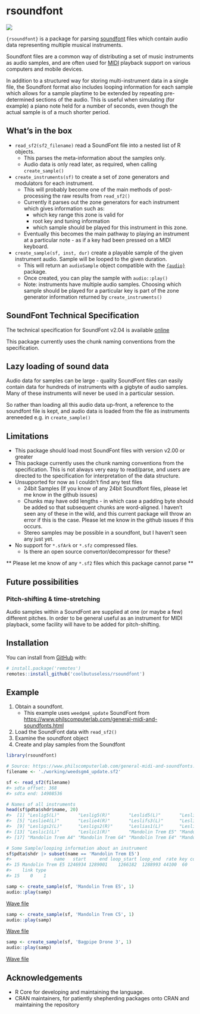 
<!-- README.md is generated from README.Rmd. Please edit that file -->

# rsoundfont

<!-- badges: start -->

![](https://img.shields.io/badge/cool-useless-green.svg)
<!-- badges: end -->

`{rsoundfont}` is a package for parsing
[soundfont](https://en.wikipedia.org/wiki/SoundFont) files which contain
audio data representing multiple musical instruments.

Soundfont files are a common way of distributing a set of music
instruments as audio samples, and are often used for
[MIDI](https://en.wikipedia.org/wiki/MIDI) playback support on various
computers and mobile devices.

In addition to a structured way for storing multi-instrument data in a
single file, the Soundfont format also includes looping information for
each sample which allows for a sample playtime to be extended by
repeating pre-determined sections of the audio. This is useful when
simulating (for example) a piano note held for a number of seconds, even
though the actual sample is of a much shorter period.

## What’s in the box

- `read_sf2(sf2_filename)` read a SoundFont file into a nested list of R
  objects.
  - This parses the meta-information about the samples only.
  - Audio data is only read later, as required, when calling
    `create_sample()`
- `create_instruments(sf)` to create a set of zone generators and
  modulators for each instrument.
  - This will probably become one of the main methods of post-processing
    the raw results from `read_sf2()`
  - Currently it parses out the zone generators for each instrument
    which gives information such as:
    - which key range this zone is valid for
    - root key and tuning information
    - which sample should be played for this instrument in this zone.
  - Eventually this becomes the main pathway to playing an instrument at
    a particular note - as if a key had been pressed on a MIDI keyboard.
- `create_sample(sf, inst, dur)` create a playable sample of the given
  instrument audio. Sample will be looped to the given duration.
  - This will return an `audioSample` object compatible with the
    [`{audio}`](https://cran.r-project.org/package=audio) package.
  - Once created, you can play the sample with `audio::play()`
  - Note: instruments have multiple audio samples. Choosing which sample
    should be played for a particular key is part of the zone generator
    information returned by `create_instruments()`

## SoundFont Technical Specification

The technical specification for SoundFont v2.04 is available
[online](https://www.synthfont.com/sfspec24.pdf)

This package currently uses the chunk naming conventions from the
specification.

## Lazy loading of sound data

Audio data for samples can be large - quality SoundFont files can easily
contain data for hundreds of instruments with a gigbyte of audio
samples. Many of these instruments will never be used in a particular
session.

So rather than loading all this audio data up-front, a reference to the
soundfont file is kept, and audio data is loaded from the file as
instruments areneeded e.g. in `create_sample()`

## Limitations

- This package should load most SoundFont files with version v2.00 or
  greater
- This package currently uses the chunk naming conventions from the
  specification. This is not always very easy to read/parse, and users
  are directed to the specification for interpretation of the data
  structure.
- Unsupported for now as I couldn’t find any test files
  - 24bit Samples (If you know of any 24bit Soundfont files, please let
    me know in the github issues)
  - Chunks may have odd lengths - in which case a padding byte should be
    added so that subsequent chunks are word-aligned. I haven’t seen any
    of these in the wild, and this current package will throw an error
    if this is the case. Please let me know in the github issues if this
    occurs.
  - Stereo samples may be possible in a soundfont, but I haven’t seen
    any just yet.
- No support for `*.sfArk` or `*.sfz` compressed files.
  - Is there an open source convertor/decompressor for these?

\*\* Please let me know of any `*.sf2` files which this package cannot
parse \*\*

## Future possibilities

### Pitch-shifting & time-stretching

Audio samples within a SoundFont are supplied at one (or maybe a few)
different pitches. In order to be general useful as an instrument for
MIDI playback, some facility will have to be added for pitch-shifting.

## Installation

You can install from
[GitHub](https://github.com/coolbutuseless/rsoundfont) with:

``` r
# install.package('remotes')
remotes::install_github('coolbutuseless/rsoundfont')
```

## Example

1.  Obtain a soundfont.
    - This example uses `weedgm4_update` SoundFont from
      <https://www.philscomputerlab.com/general-midi-and-soundfonts.html>
2.  Load the SoundFont data with `read_sf2()`
3.  Examine the soundfont object
4.  Create and play samples from the Soundfont

``` r
library(rsoundfont)

# Source: https://www.philscomputerlab.com/general-midi-and-soundfonts.html
filename <- './working/weedsgm4_update.sf2'

sf <- read_sf2(filename)
#> sdta offset: 368
#> sdta end: 14908536

# Names of all instruments
head(sf$pdta$shdr$name, 20)
#>  [1] "Leslig5(L)"       "Leslig5(R)"       "Leslid5(L)"       "Leslid5(R)"      
#>  [5] "Leslie4(L)"       "Leslie4(R)"       "Leslifs3(L)"      "Leslifs3(R)"     
#>  [9] "Lesligs2(L)"      "Lesligs2(R)"      "Leslias1(L)"      "Leslias1(R)"     
#> [13] "Leslic1(L)"       "Leslic1(R)"       "Mandolin Trem E5" "Mandolin Trem C5"
#> [17] "Mandolin Trem A4" "Mandolin Trem G4" "Mandolin Trem E4" "Mandolin Trem C4"

# Some Sample/looping information about an instrument
sf$pdta$shdr |> subset(name == 'Mandolin Trem E5')
#>                name   start     end loop_start loop_end  rate key correction
#> 15 Mandolin Trem E5 1246934 1289001    1266182  1288993 44100  60          0
#>    link type
#> 15    0    1
```

``` r
samp <- create_sample(sf, 'Mandolin Trem E5', 1)
audio::play(samp)
```

<a href="https://raw.githubusercontent.com/coolbutuseless/rsoundfont/main/man/samples/01.wav">
Wave file </a>

``` r
samp <- create_sample(sf, 'Mandolin Trem C5', 1)
audio::play(samp)
```

<a href="https://raw.githubusercontent.com/coolbutuseless/rsoundfont/main/man/samples/02.wav">
Wave file </a>

``` r
samp <- create_sample(sf, 'Bagpipe Drone 3', 1)
audio::play(samp)
```

<a href="https://raw.githubusercontent.com/coolbutuseless/rsoundfont/main/man/samples/03.wav">
Wave file </a>

## Acknowledgements

- R Core for developing and maintaining the language.
- CRAN maintainers, for patiently shepherding packages onto CRAN and
  maintaining the repository
